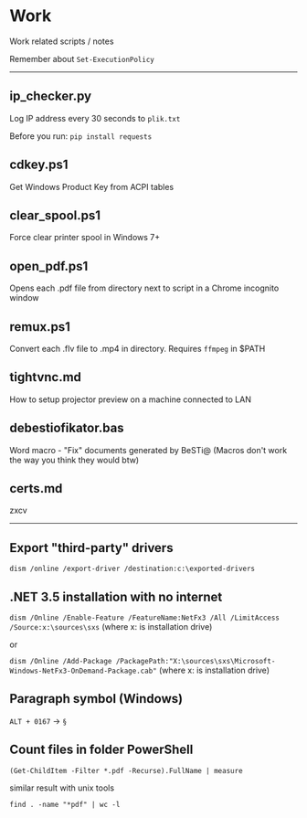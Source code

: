 # Work

Work related scripts / notes

Remember about `Set-ExecutionPolicy`

---

## ip_checker.py

Log IP address every 30 seconds to `plik.txt`

Before you run: `pip install requests`

## cdkey.ps1

Get Windows Product Key from ACPI tables

## clear_spool.ps1

Force clear printer spool in Windows 7+

## open_pdf.ps1

Opens each .pdf file from directory next to script in a Chrome incognito window

## remux.ps1

Convert each .flv file to .mp4 in directory. Requires `ffmpeg` in $PATH

## tightvnc.md

How to setup projector preview on a machine connected to LAN

## debestiofikator.bas

Word macro - "Fix" documents generated by BeSTi@ (Macros don't work the way you think they would btw)

## certs.md

zxcv


---

## Export "third-party" drivers

`dism /online /export-driver /destination:c:\exported-drivers`

## .NET 3.5 installation with no internet

`dism /Online /Enable-Feature /FeatureName:NetFx3 /All /LimitAccess /Source:x:\sources\sxs` (where x: is installation drive)

or

`dism /Online /Add-Package /PackagePath:"X:\sources\sxs\Microsoft-Windows-NetFx3-OnDemand-Package.cab"` (where x: is installation drive)

## Paragraph symbol (Windows)

`ALT + 0167` -> `§`

## Count files in folder PowerShell

`(Get-ChildItem -Filter *.pdf -Recurse).FullName | measure`

similar result with unix tools

`find . -name "*pdf" | wc -l`
